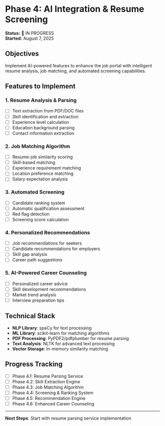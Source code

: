 # Phase 4: AI Integration & Resume Screening
**Status:** 🚧 IN PROGRESS  
**Started:** August 7, 2025

## Objectives
Implement AI-powered features to enhance the job portal with intelligent resume analysis, job matching, and automated screening capabilities.

## Features to Implement

### 1. Resume Analysis & Parsing
- [ ] Text extraction from PDF/DOC files
- [ ] Skill identification and extraction
- [ ] Experience level calculation
- [ ] Education background parsing
- [ ] Contact information extraction

### 2. Job Matching Algorithm
- [ ] Resume-job similarity scoring
- [ ] Skill-based matching
- [ ] Experience requirement matching
- [ ] Location preference matching
- [ ] Salary expectation analysis

### 3. Automated Screening
- [ ] Candidate ranking system
- [ ] Automatic qualification assessment
- [ ] Red flag detection
- [ ] Screening score calculation

### 4. Personalized Recommendations
- [ ] Job recommendations for seekers
- [ ] Candidate recommendations for employers
- [ ] Skill gap analysis
- [ ] Career path suggestions

### 5. AI-Powered Career Counseling
- [ ] Personalized career advice
- [ ] Skill development recommendations
- [ ] Market trend analysis
- [ ] Interview preparation tips

## Technical Stack
- **NLP Library**: spaCy for text processing
- **ML Library**: scikit-learn for matching algorithms
- **PDF Processing**: PyPDF2/pdfplumber for resume parsing
- **Text Analysis**: NLTK for advanced text processing
- **Vector Storage**: In-memory similarity matching

## Progress Tracking
- [ ] Phase 4.1: Resume Parsing Service
- [ ] Phase 4.2: Skill Extraction Engine
- [ ] Phase 4.3: Job Matching Algorithm
- [ ] Phase 4.4: Screening & Ranking System
- [ ] Phase 4.5: Recommendation Engine
- [ ] Phase 4.6: Enhanced Career Counseling

---
**Next Steps**: Start with resume parsing service implementation
